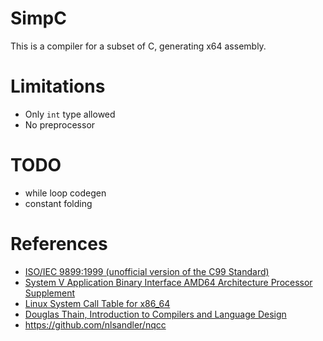 # SimpC

This is a compiler for a subset of C, generating x64 assembly.

# Limitations

- Only `int` type allowed
- No preprocessor

# TODO

- while loop codegen
- constant folding

# References

- [ISO/IEC 9899:1999 (unofficial version of the C99 Standard)](http://www.open-std.org/jtc1/sc22/wg14/www/docs/n1124.pdf)
- [System V Application Binary Interface AMD64 Architecture Processor Supplement](https://github.com/hjl-tools/x86-psABI/wiki/x86-64-psABI-1.0.pdf)
- [Linux System Call Table for x86_64](https://blog.rchapman.org/posts/Linux_System_Call_Table_for_x86_64/)
- [Douglas Thain, Introduction to Compilers and Language Design](https://www3.nd.edu/~dthain/compilerbook/)
- https://github.com/nlsandler/nqcc